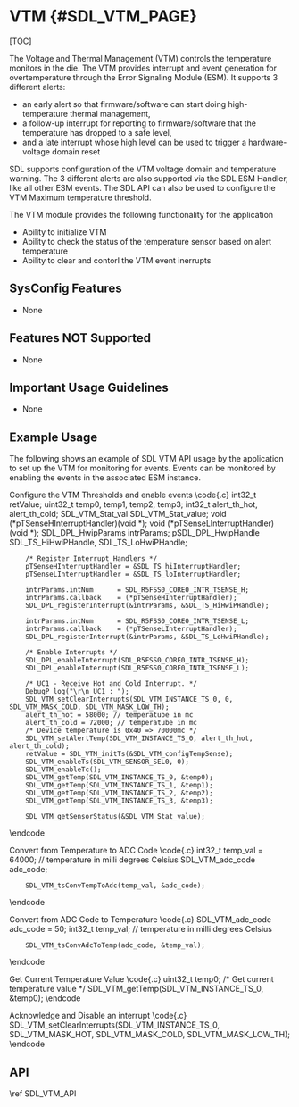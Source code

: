 # VTM {#SDL_VTM_PAGE}

[TOC]

The Voltage and Thermal Management (VTM) controls the temperature monitors in the die. The VTM provides interrupt and event generation for overtemperature through the Error Signaling Module (ESM). It supports 3 different alerts:

* an early alert so that firmware/software can start doing high-temperature thermal management,
* a follow-up interrupt for reporting to firmware/software that the temperature has dropped to a safe level,
* and a late interrupt whose high level can be used to trigger a hardware-voltage domain reset


SDL supports configuration of the VTM voltage domain and temperature warning. The 3 different alerts are also supported via the SDL ESM Handler, like all other ESM events. The SDL API can also be used to configure the VTM Maximum temperature threshold.

The VTM module provides the following functionality  for the application

* Ability to initialize VTM
* Ability to check the status of the temperature sensor based on alert temperature
* Ability to clear and contorl the VTM event inerrupts

## SysConfig Features

- None

## Features NOT Supported

- None

## Important Usage Guidelines

- None

## Example Usage

The following shows an example of SDL VTM API usage by the application to set up the VTM for monitoring for events. Events can be monitored by enabling the events in the associated ESM instance.

Configure the VTM Thresholds and enable events
\code{.c}
        int32_t retValue;
        uint32_t temp0, temp1, temp2, temp3;
        int32_t alert_th_hot, alert_th_cold;
        SDL_VTM_Stat_val SDL_VTM_Stat_value;
        void (*pTSenseHInterruptHandler)(void *);
        void  (*pTSenseLInterruptHandler)(void *);
        SDL_DPL_HwipParams intrParams;
        pSDL_DPL_HwipHandle SDL_TS_HiHwiPHandle, SDL_TS_LoHwiPHandle;

        /* Register Interrupt Handlers */
        pTSenseHInterruptHandler = &SDL_TS_hiInterruptHandler;
        pTSenseLInterruptHandler = &SDL_TS_loInterruptHandler;

        intrParams.intNum      = SDL_R5FSS0_CORE0_INTR_TSENSE_H;
        intrParams.callback    = (*pTSenseHInterruptHandler);
        SDL_DPL_registerInterrupt(&intrParams, &SDL_TS_HiHwiPHandle);

        intrParams.intNum      = SDL_R5FSS0_CORE0_INTR_TSENSE_L;
        intrParams.callback    = (*pTSenseLInterruptHandler);
        SDL_DPL_registerInterrupt(&intrParams, &SDL_TS_LoHwiPHandle);

        /* Enable Interrupts */
        SDL_DPL_enableInterrupt(SDL_R5FSS0_CORE0_INTR_TSENSE_H);
        SDL_DPL_enableInterrupt(SDL_R5FSS0_CORE0_INTR_TSENSE_L);

        /* UC1 - Receive Hot and Cold Interrupt. */
        DebugP_log("\r\n UC1 : ");
        SDL_VTM_setClearInterrupts(SDL_VTM_INSTANCE_TS_0, 0, SDL_VTM_MASK_COLD, SDL_VTM_MASK_LOW_TH);
        alert_th_hot = 58000; // temperatube in mc
        alert_th_cold = 72000; // temperatube in mc
        /* Device temperature is 0x40 => 70000mc */
        SDL_VTM_setAlertTemp(SDL_VTM_INSTANCE_TS_0, alert_th_hot, alert_th_cold);
        retValue = SDL_VTM_initTs(&SDL_VTM_configTempSense);
        SDL_VTM_enableTs(SDL_VTM_SENSOR_SEL0, 0);
        SDL_VTM_enableTc();
        SDL_VTM_getTemp(SDL_VTM_INSTANCE_TS_0, &temp0);
        SDL_VTM_getTemp(SDL_VTM_INSTANCE_TS_1, &temp1);
        SDL_VTM_getTemp(SDL_VTM_INSTANCE_TS_2, &temp2);
        SDL_VTM_getTemp(SDL_VTM_INSTANCE_TS_3, &temp3);

        SDL_VTM_getSensorStatus(&SDL_VTM_Stat_value);
\endcode

Convert from Temperature to ADC Code
\code{.c}
        int32_t temp_val = 64000; // temperature in milli degrees Celsius
        SDL_VTM_adc_code adc_code;

        SDL_VTM_tsConvTempToAdc(temp_val, &adc_code);
\endcode

Convert from ADC Code to Temperature
\code{.c}
        SDL_VTM_adc_code adc_code = 50;
        int32_t temp_val; // temperature in milli degrees Celsius

        SDL_VTM_tsConvAdcToTemp(adc_code, &temp_val);
\endcode

Get Current Temperature Value
\code{.c}
        uint32_t temp0;
        /* Get current temperature value */
        SDL_VTM_getTemp(SDL_VTM_INSTANCE_TS_0, &temp0);
\endcode

Acknowledge and Disable an interrupt
\code{.c}
        SDL_VTM_setClearInterrupts(SDL_VTM_INSTANCE_TS_0, SDL_VTM_MASK_HOT, SDL_VTM_MASK_COLD, SDL_VTM_MASK_LOW_TH);
\endcode

## API

\ref SDL_VTM_API
